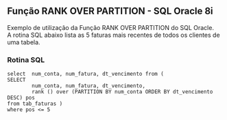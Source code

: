 ##  Função RANK OVER PARTITION - SQL Oracle 8i
Exemplo de utilização da Função RANK OVER PARTITION do SQL Oracle.<br>
A rotina SQL abaixo lista as 5 faturas mais recentes de todos os clientes de uma tabela.

### Rotina SQL
```
select  num_conta, num_fatura, dt_vencimento from (
SELECT 
        num_conta, num_fatura, dt_vencimento,
        rank () over (PARTITION BY num_conta ORDER BY dt_vencimento DESC) pos
from tab_faturas )
where pos <= 5		
```
